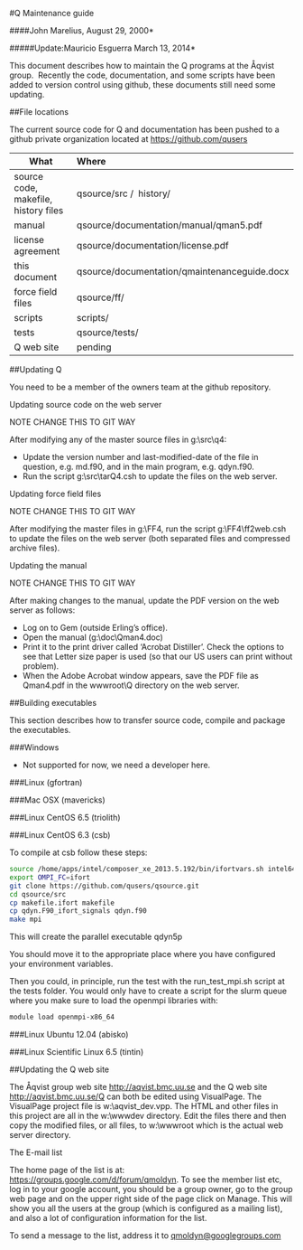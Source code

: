 #Q Maintenance guide

####John Marelius, August 29, 2000*

#####Update:Mauricio Esguerra March 13, 2014*


This document describes how to maintain the Q programs at the Åqvist
group.  Recently the code, documentation, and some scripts have been
added to version control using github, these documents still need some
updating. 


##File locations

The current source code for Q and documentation has been pushed to a
github private organization located at https://github.com/qusers


|   What                               | Where                                        |
| ------------------------------------ |:---------------------------------------------| 
| source code, makefile, history files | qsource/src /  history/                      |
| manual                               | qsource/documentation/manual/qman5.pdf       |
| license agreement                    | qsource/documentation/license.pdf            |
| this document                        | qsource/documentation/qmaintenanceguide.docx |
| force field files                    | qsource/ff/                                  |
| scripts                              | scripts/                                     |
| tests                                | qsource/tests/                               |
| Q web site                           | pending                                      |


##Updating Q

You need to be a member of the owners team at the github repository. 

Updating source code on the web server

NOTE CHANGE THIS TO GIT WAY

After modifying any of the master source files in g:\\src\\q4:

-   Update the version number and last-modified-date of the file in
    question, e.g. md.f90, and in the main program, e.g. qdyn.f90.
-   Run the script g:\\src\\tarQ4.csh to update the files on the web
    server.

Updating force field files

NOTE CHANGE THIS TO GIT WAY

After modifying the master files in g:\\FF4, run the script
g:\\FF4\\ff2web.csh to update the files on the web server (both
separated files and compressed archive files).

Updating the manual

NOTE CHANGE THIS TO GIT WAY

After making changes to the manual, update the PDF version on the web
server as follows:

-   Log on to Gem (outside Erling’s office).
-   Open the manual (g:\\doc\\Qman4.doc)
-   Print it to the print driver called ‘Acrobat Distiller’. Check the
    options to see that Letter size paper is used (so that our US users
    can print without problem).
-   When the Adobe Acrobat window appears, save the PDF file as
    Qman4.pdf in the wwwroot\\Q directory on the web server.

##Building executables

This section describes how to transfer source code, compile and package
the executables.

###Windows

-   Not supported for now, we need a developer here.

###Linux (gfortran)


###Mac OSX (mavericks)


###Linux CentOS 6.5 (triolith)



###Linux CentOS 6.3 (csb)

To compile at csb follow these steps:
```bash
source /home/apps/intel/composer_xe_2013.5.192/bin/ifortvars.sh intel64
export OMPI_FC=ifort
git clone https://github.com/qusers/qsource.git
cd qsource/src
cp makefile.ifort makefile
cp qdyn.F90_ifort_signals qdyn.f90
make mpi
```

This will create the parallel executable qdyn5p

You should move it to the appropriate place where you have configured your environment variables.

Then you could, in principle, run the test with the run_test_mpi.sh script at the tests folder.
You would only have to create a script for the slurm queue where you make sure to load the openmpi libraries with:
```bash
module load openmpi-x86_64
```

###Linux Ubuntu 12.04 (abisko)



###Linux Scientific Linux 6.5 (tintin)



##Updating the Q web site

The Åqvist group web site http://aqvist.bmc.uu.se and the Q web site
http://aqvist.bmc.uu.se/Q can both be edited using VisualPage. The
VisualPage project file is w:\\aqvist\_dev.vpp. The HTML and other files
in this project are all in the w:\\wwwdev directory. Edit the files
there and then copy the modified files, or all files, to w:\\wwwroot
which is the actual web server directory.

The E-mail list

The home page of the list is at: https://groups.google.com/d/forum/qmoldyn.
To see the member list etc, log in to your google account, you should be
a group owner, go to the group web page and on the upper right side of
the page click on Manage. This will show you all the users at the group
(which is configured as a mailing list), and also a lot of configuration
information for the list.

To send a message to the list, address it to qmoldyn@googlegroups.com
